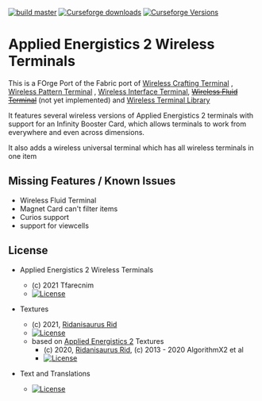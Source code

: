 [![build master](https://github.com/Mari023/AE2WirelessTerminalLibrary/actions/workflows/build_master.yml/badge.svg)](https://github.com/Mari023/AE2WirelessTerminalLibrary/actions/workflows/build_master.yml)
[![Curseforge downloads](http://cf.way2muchnoise.eu/full_459929_downloads.svg)](https://www.curseforge.com/minecraft/mc-mods/applied-energistics-2-wireless-terminals-forge)
[![Curseforge Versions](http://cf.way2muchnoise.eu/versions/459929.svg)](https://www.curseforge.com/minecraft/mc-mods/applied-energistics-2-wireless-terminals/files)

Applied Energistics 2 Wireless Terminals
========================================
This is a FOrge Port of the Fabric port
of [Wireless Crafting Terminal](https://www.curseforge.com/minecraft/mc-mods/wireless-crafting-terminal)
, [Wireless Pattern Terminal](https://www.curseforge.com/minecraft/mc-mods/wireless-pattern-terminal)
, [Wireless Interface Terminal](https://www.curseforge.com/minecraft/mc-mods/wireless-interface-terminal), [~~Wireless
Fluid Terminal~~](https://www.curseforge.com/minecraft/mc-mods/wireless-fluid-terminal) (not yet implemented)
and [Wireless Terminal Library](https://www.curseforge.com/minecraft/mc-mods/ae2wtlib)

It features several wireless versions of Applied Energistics 2 terminals with support for an Infinity Booster Card,
which allows terminals to work from everywhere and even across dimensions.

It also adds a wireless universal terminal which has all wireless terminals in one item

## Missing Features / Known Issues

- Wireless Fluid Terminal
- Magnet Card can't filter items
- Curios support
- support for viewcells

## License

* Applied Energistics 2 Wireless Terminals
  - (c) 2021 Tfarecnim
  - [![License](https://img.shields.io/badge/License-MIT-red.svg?style=flat-square)](http://opensource.org/licenses/MIT)

* Textures
  - (c) 2021, [Ridanisaurus Rid](https://github.com/Ridanisaurus/)
  - [![License](https://img.shields.io/badge/License-CC%20BY--NC--SA%203.0-yellow.svg?style=flat-square)](https://creativecommons.org/licenses/by-nc-sa/3.0/)
  - based on [Applied Energistics 2](https://github.com/AppliedEnergistics/Applied-Energistics-2) Textures
    - (c) 2020, [Ridanisaurus Rid](https://github.com/Ridanisaurus/), (c) 2013 - 2020 AlgorithmX2 et al
    - [![License](https://img.shields.io/badge/License-CC%20BY--NC--SA%203.0-yellow.svg?style=flat-square)](https://creativecommons.org/licenses/by-nc-sa/3.0/)

* Text and Translations
  - [![License](https://img.shields.io/badge/License-No%20Restriction-green.svg?style=flat-square)](https://creativecommons.org/publicdomain/zero/1.0/)